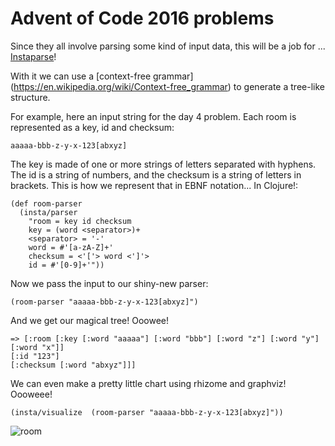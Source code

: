 # Advent of Code 2016 problems

Since they all involve parsing some kind of input data, this will be a job for ... [Instaparse](https://github.com/Engelberg/instaparse)!

With it we can use a [context-free grammar] (https://en.wikipedia.org/wiki/Context-free_grammar)  to generate a tree-like structure.

For example, here an input string for the day 4 problem.
Each room is represented as a key, id and checksum:

    aaaaa-bbb-z-y-x-123[abxyz]

The key is made of one or more strings of letters separated with hyphens.
The id is a string of numbers, and the checksum is a string of letters in brackets.
This is how we represent that in EBNF notation... In Clojure!:
  
    (def room-parser
      (insta/parser
        "room = key id checksum
        key = (word <separator>)+
        <separator> = '-'
        word = #'[a-zA-Z]+'
        checksum = <'['> word <']'>
        id = #'[0-9]+'"))
        
 Now we pass the input to our shiny-new parser:

    (room-parser "aaaaa-bbb-z-y-x-123[abxyz]")
    
And we get our magical tree! Ooowee!
  
    => [:room [:key [:word "aaaaa"] [:word "bbb"] [:word "z"] [:word "y"] [:word "x"]]
    [:id "123"]
    [:checksum [:word "abxyz"]]]

We can even make a pretty little chart using rhizome and graphviz! Oooweee!

    (insta/visualize  (room-parser "aaaaa-bbb-z-y-x-123[abxyz]"))

![room](https://github.com/sdfwer124/interview-problems/blob/master/room.png)
